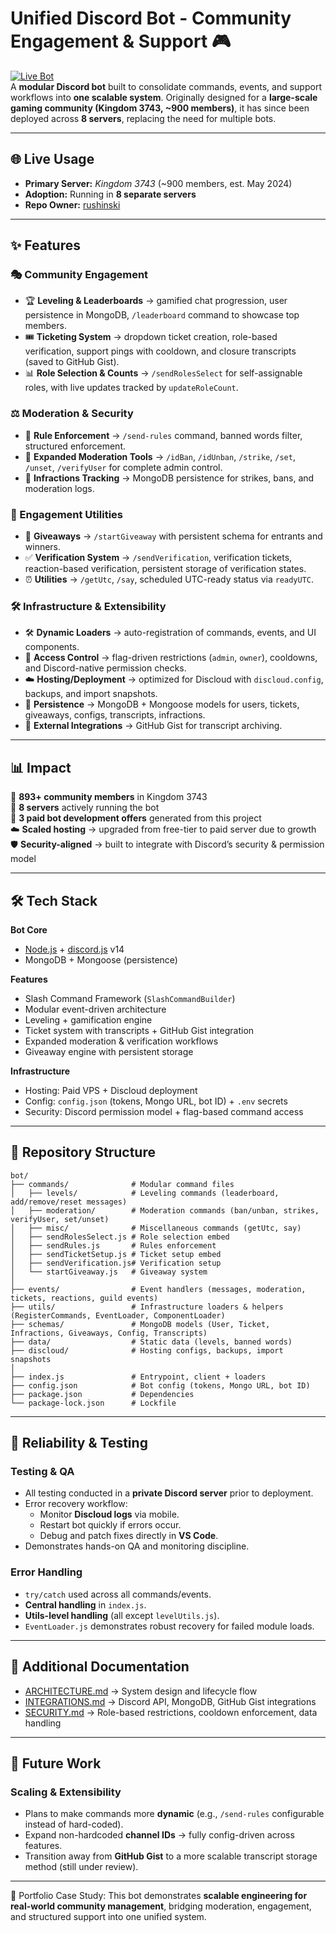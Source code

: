 # Unified Discord Bot - Community Engagement & Support 🎮

[![Live Bot](https://img.shields.io/badge/Live-Active-green?logo=discord)](https://discord.com/)  
A **modular Discord bot** built to consolidate commands, events, and support workflows into **one scalable system**.
Originally designed for a **large-scale gaming community (Kingdom 3743, ~900 members)**, it has since been deployed across **8 servers**, replacing the need for multiple bots.

---

## 🌐 Live Usage

- **Primary Server:** *Kingdom 3743* (~900 members, est. May 2024)  
- **Adoption:** Running in **8 separate servers**  
- **Repo Owner:** [rushinski](https://github.com/rushinski)

---

## ✨ Features

### 🎭 Community Engagement
- 🏆 **Leveling & Leaderboards** → gamified chat progression, user persistence in MongoDB, `/leaderboard` command to showcase top members.
- 🎟️ **Ticketing System** → dropdown ticket creation, role-based verification, support pings with cooldown, and closure transcripts (saved to GitHub Gist).
- 📊 **Role Selection & Counts** → `/sendRolesSelect` for self-assignable roles, with live updates tracked by `updateRoleCount`.

### ⚖️ Moderation & Security
- 🚫 **Rule Enforcement** → `/send-rules` command, banned words filter, structured enforcement.
- 🔨 **Expanded Moderation Tools** → `/idBan`, `/idUnban`, `/strike`, `/set`, `/unset`, `/verifyUser` for complete admin control.
- 📝 **Infractions Tracking** → MongoDB persistence for strikes, bans, and moderation logs.

### 🎉 Engagement Utilities
- 🎁 **Giveaways** → `/startGiveaway` with persistent schema for entrants and winners.
- ✅ **Verification System** → `/sendVerification`, verification tickets, reaction-based verification, persistent storage of verification states.
- ⏰ **Utilities** → `/getUtc`, `/say`, scheduled UTC-ready status via `readyUTC`.

### 🛠️ Infrastructure & Extensibility
- 🛠️ **Dynamic Loaders** → auto-registration of commands, events, and UI components.
- 🔐 **Access Control** → flag-driven restrictions (`admin`, `owner`), cooldowns, and Discord-native permission checks.
- ☁️ **Hosting/Deployment** → optimized for Discloud with `discloud.config`, backups, and import snapshots.
- 📂 **Persistence** → MongoDB + Mongoose models for users, tickets, giveaways, configs, transcripts, infractions.
- 🔗 **External Integrations** → GitHub Gist for transcript archiving.

---

## 📊 Impact

👥 **893+ community members** in Kingdom 3743  
🤖 **8 servers** actively running the bot  
💼 **3 paid bot development offers** generated from this project  
☁️ **Scaled hosting** → upgraded from free-tier to paid server due to growth  
🛡️ **Security-aligned** → built to integrate with Discord’s security & permission model

---

## 🛠 Tech Stack

**Bot Core**
- [Node.js](https://nodejs.org/) + [discord.js](https://discord.js.org/) v14
- MongoDB + Mongoose (persistence)

**Features**
- Slash Command Framework (`SlashCommandBuilder`)
- Modular event-driven architecture
- Leveling + gamification engine
- Ticket system with transcripts + GitHub Gist integration
- Expanded moderation & verification workflows
- Giveaway engine with persistent storage

**Infrastructure**
- Hosting: Paid VPS + Discloud deployment  
- Config: `config.json` (tokens, Mongo URL, bot ID) + `.env` secrets  
- Security: Discord permission model + flag-based command access

---

## 📂 Repository Structure

```text
bot/
├── commands/              # Modular command files
│   ├── levels/            # Leveling commands (leaderboard, add/remove/reset messages)
│   ├── moderation/        # Moderation commands (ban/unban, strikes, verifyUser, set/unset)
│   ├── misc/              # Miscellaneous commands (getUtc, say)
│   ├── sendRolesSelect.js # Role selection embed
│   ├── sendRules.js       # Rules enforcement
│   ├── sendTicketSetup.js # Ticket setup embed
│   ├── sendVerification.js# Verification setup
│   └── startGiveaway.js   # Giveaway system
│
├── events/                # Event handlers (messages, moderation, tickets, reactions, guild events)
├── utils/                 # Infrastructure loaders & helpers (RegisterCommands, EventLoader, ComponentLoader)
├── schemas/               # MongoDB models (User, Ticket, Infractions, Giveaways, Config, Transcripts)
├── data/                  # Static data (levels, banned words)
├── discloud/              # Hosting configs, backups, import snapshots
│
├── index.js               # Entrypoint, client + loaders
├── config.json            # Bot config (tokens, Mongo URL, bot ID)
├── package.json           # Dependencies
└── package-lock.json      # Lockfile
```

---

## 🧪 Reliability & Testing

### Testing & QA
- All testing conducted in a **private Discord server** prior to deployment.
- Error recovery workflow:
  - Monitor **Discloud logs** via mobile.
  - Restart bot quickly if errors occur.
  - Debug and patch fixes directly in **VS Code**.
- Demonstrates hands-on QA and monitoring discipline.

### Error Handling
- `try/catch` used across all commands/events.
- **Central handling** in `index.js`.
- **Utils-level handling** (all except `levelUtils.js`).
- `EventLoader.js` demonstrates robust recovery for failed module loads.

---

## 📖 Additional Documentation

- [ARCHITECTURE.md](./ARCHITECTURE.md) → System design and lifecycle flow  
- [INTEGRATIONS.md](./INTEGRATIONS.md) → Discord API, MongoDB, GitHub Gist integrations  
- [SECURITY.md](./SECURITY.md) → Role-based restrictions, cooldown enforcement, data handling

---

## 🔮 Future Work

### Scaling & Extensibility
- Plans to make commands more **dynamic** (e.g., `/send-rules` configurable instead of hard-coded).
- Expand non-hardcoded **channel IDs** → fully config-driven across features.
- Transition away from **GitHub Gist** to a more scalable transcript storage method (still under review).

---

📌 Portfolio Case Study: This bot demonstrates **scalable engineering for real-world community management**, bridging moderation, engagement, and structured support into one unified system.
